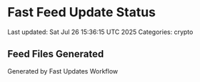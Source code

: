 # Fast Feed Update Status
Last updated: Sat Jul 26 15:36:15 UTC 2025
Categories: crypto

## Feed Files Generated

Generated by Fast Updates Workflow
